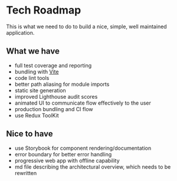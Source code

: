 # Tech Roadmap

This is what we need to do to build a nice, simple, well maintained application.

## What we have

- full test coverage and reporting
- bundling with [Vite](https://vitejs.dev)
- code lint tools
- better path aliasing for module imports
- static site generation
- improved Lighthouse audit scores
- animated UI to communicate flow effectively to the user
- production bundling and CI flow
- use Redux ToolKit

## Nice to have

- use Storybook for component rendering/documentation
- error boundary for better error handling
- progressive web app with offline capability
- md file describing the architectural overview, which needs to be rewritten
